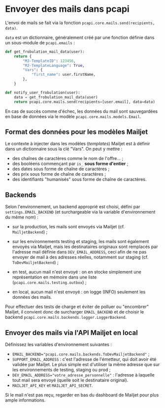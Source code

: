 # Envoyer des mails dans pcapi

L'envoi de mails se fait via la fonction
`pcapi.core.mails.send(recipients, data)`.

`data` est un dictionnaire, généralement créé par une fonction définie
dans un sous-module de `pcapi.emails` :

```python
def get_frobulation_mail_data(user):
    return {
        "MJ-TemplateID": 123456,
        "MJ-TemplateLanguage": True,
        "Vars": {
            "first_name": user.firstName,
        },
    }

def notify_user_frobulation(user):
    data = get_frobulation_mail_data(user)
    return pcapi.core.mails.send(recipients=[user.email], data=data)
```

En cas de succès comme d'échec, les données du mail sont sauvegardées
en base de données via le modèle `pcapi.core.mails.models.Email`.


## Format des données pour les modèles Mailjet

Le contexte à injecter dans les modèles (*templates*) Mailjet est à
définir dans un dictionnaire sous la clé "Vars". On peut y mettre :

- des chaînes de caractères comme le nom de l'offre... ;
- des booléens commençant par `is_` **sous forme d'entier** ;
- des dates sous forme de chaîne de caractères ;
- des prix sous forme de chaîne de caractères ;
- des identifiants "humanisés" sous forme de chaîne de caractères.


## Backends

Selon l'environnement, un backend approprié est choisi, défini par
`settings.EMAIL_BACKEND` (et surchargeable via la variable
d'environnement du même nom) :

- sur la production, les mails sont envoyés via Mailjet
  (cf. `MailjetBackend`) ;

- sur les environnements testing et staging, les mails sont également
  envoyés via Mailjet, mais les destinataires originaux sont remplacés
  par l'adresse mail définie dans `DEV_EMAIL_ADDRESS`, ceci afin de ne
  pas envoyer de mail à des adresses réelles, notamment sur staging
  (cf. `ToDevMailjetBackend`) ;

- en test, aucun mail n'est envoyé : on en stocke simplement une
  représentation en mémoire dans une liste
  (`pcapi.core.mails.testing.outbox`) ;

- en local, aucun mail n'est envoyé : on logge (INFO) seulement les
  données des mails.

Pour effectuer des tests de charge et éviter de polluer ou "encombrer"
Mailjet, il convient donc de surcharger `EMAIL_BACKEND` et de choisir
le backend `pcapi.core.mails.backends.logger.LoggerBackend`.


## Envoyer des mails via l'API Mailjet en local

Définissez les variables d'environnement suivantes :

- `EMAIL_BACKEND="pcapi.core.mails.backends.ToDevMailjetBackend"` ;
- `SUPPORT_EMAIL_ADDRESS` : c'est l'adresse de l'émetteur, qui doit
  avoir été validée par Mailjet. Le plus simple est d'utiliser la même
  adresse que sur les environnements de testing, staging ou prod ;
- `DEV_EMAIL_ADDRESS="votre_adresse_personnelle"` : l'adresse à
  laquelle tout mail sera envoyé (quelle soit le destinataire
  original).
- `MAILJET_API_KEY` et `MAILJET_API_SECRET`.


Si le mail n'est pas reçu, regarder en bas du dashboard de Mailjet pour plus ample informations.
